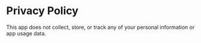 # Privacy Policy

This app does not collect, store, or track any of your personal information or app usage data.

